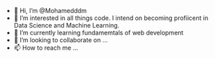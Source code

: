 - 👋 Hi, I’m @Mohamedddm
- 👀 I’m interested in all things code. I intend on becoming profiicent in Data Science and Machine Learning.
- 🌱 I’m currently learning fundamemtals of web development
- 💞️ I’m looking to collaborate on ...
- 📫 How to reach me ...

<!---
Mohamedddm/Mohamedddm is a ✨ special ✨ repository because its `README.md` (this file) appears on your GitHub profile.
You can click the Preview link to take a look at your changes.
--->
